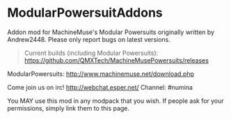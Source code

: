 ModularPowersuitAddons
=========================

Addon mod for MachineMuse's Modular Powersuits originally written by Andrew2448.
Please only report bugs on latest versions.

>Current builds (including Modular Powersuits): https://github.com/QMXTech/MachineMusePowersuits/releases

ModularPowersuits: http://www.machinemuse.net/download.php


Come join us on irc! http://webchat.esper.net/
Channel: #numina

You MAY use this mod in any modpack that you wish. If people ask for your permissions, simply link them to this page.

